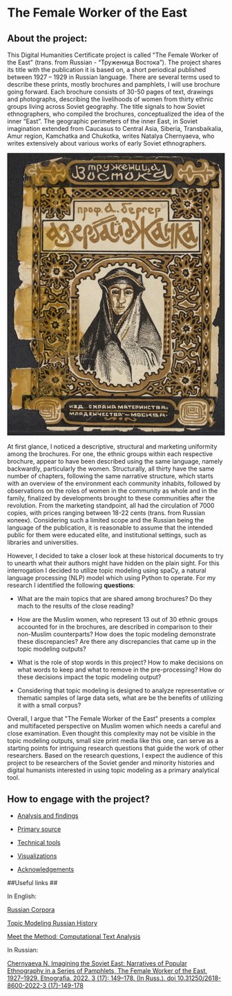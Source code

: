 # The Female Worker of the East #

## About the project:

This Digital Humanities Certificate project is called "The Female Worker of the East" (trans. from Russian - “Труженица Востока”). The project shares its title with the publication it is based on, a short periodical published between 1927 – 1929 in Russian language. There are several terms used to describe these prints, mostly brochures and pamphlets, I will use brochure going forward. Each brochure consists of 30-50 pages of text, drawings and photographs, describing the livelihoods of women from thirty ethnic groups living across Soviet geography. The title signals to how Soviet ethnographers, who compiled the brochures, conceptualized the idea of the inner “East”. The geographic perimeters of the inner East, in Soviet imagination extended from Caucasus to Central Asia, Siberia, Transbaikalia, Amur region, Kamchatka and Chukotka, writes Natalya Chernyaeva, who writes extensively about various works of early Soviet ethnographers. 


![cover picture](cover_photo.jpg)


At first glance, I noticed a descriptive, structural and marketing uniformity among the brochures. For one, the ethnic groups within each respective brochure, appear to have been described using the same language,  namely backwardly, particularly the women. Structurally, all thirty have the same number of chapters, following the same narrative structure, which starts with an overview of the environment each community inhabits, followed by observations on the roles of women in the community as whole and in the family, finalized by developments brought to these communities after the revolution. From the marketing standpoint, all had the circulation of 7000 copies, with prices ranging between 18-22 cents (trans. from Russian копеек). Considering such a limited scope and the Russian being the language of the publication, it is reasonable to assume that the intended public for them were educated elite, and institutional settings, such as libraries and universities. 

However, I decided to take a closer look at these historical documents to try to unearth what their authors might have hidden on the plain sight. For this interrogation I decided to utilize topic modeling using spaCy, a natural language processing (NLP) model which using Python to operate. For my research I identified the following **questions**: 

- What are the main topics that are shared among brochures? Do they mach to the results of the close reading? 

- How are the Muslim women, who represent 13 out of 30 ethnic groups accounted for in the brochures, are described in comparison to their non-Muslim counterparts? How does the topic modeling demonstrate these discrepancies? Are there any discrepancies that came up in the topic modeling outputs?

- What is the role of stop words in this project? How to make decisions on what words to keep and what to remove in the pre-processing? How do these decisions impact the topic modeling output?

- Considering that topic modeling is designed to analyze representative or thematic samples of large data sets, what are be the benefits of utilizing it with a small corpus? 


Overall, I argue that "The Female Worker of the East" presents a complex and multifaceted perspective on Muslim women which needs a careful and close examination. Even thought this complexity may not be visible in the topic modeling outputs, small size print media like this one, can serve as a starting points for intriguing research questions that guide the work of other researchers. Based on the research questions, I expect the audience of this project to be researchers of the Soviet gender and minority histories and digital humanists interested in using topic modeling as a primary analytical tool. 


## How to engage with the project? ##

* [Analysis and findings](https://github.com/sayyarahuseynli/workeroftheeast.github.io/tree/main/analysis_and_findings)

* [Primary source](https://github.com/sayyarahuseynli/workeroftheeast.github.io/tree/main/primary_source)
  
* [Technical tools](https://github.com/sayyarahuseynli/workeroftheeast.github.io/tree/main/Technical%20tools)

* [Visualizations](https://github.com/sayyarahuseynli/workeroftheeast.github.io/tree/main/visualizations)

* [Acknowledgements](https://github.com/sayyarahuseynli/workeroftheeast.github.io/wiki/Acknowledgment#who-made-the-project-possible)


##Useful links ##

In English:

[Russian Corpora](https://ruscorpora.ru/en) 

[Topic Modeling Russian History](https://link.springer.com/chapter/10.1007/978-3-030-42855-6_24#Sec9)

[Meet the Method: Computational Text Analysis](https://cssh.northeastern.edu/nulab/meet-the-method-computational-text-analysis/)  

In Russian:

[Chernyaeva N. Imagining the Soviet East: Narratives of Popular Ethnography in a Series of Pamphlets, The Female Worker of the East, 1927–1929. Etnografia. 2022. 3 (17): 149–178. (In Russ.). doi 10.31250/2618-8600-2022-3 (17)-149-178](https://etnografia.kunstkamera.ru/en/archive/2022_issue_3_17/chernyaeva_n_imagining_the_soviet_east_narratives_of_popular_ethnography_in_a_series_of_pamphletsthe_female_worker_of_the_east_1) 



